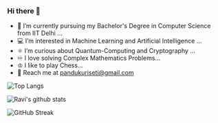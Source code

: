 ### Hi there 👋

<!--
**RaviSriTejaKuriseti/RaviSriTejaKuriseti** is a ✨ _special_ ✨ repository because its `README.md` (this file) appears on your GitHub profile.
-->


- 👨 I’m currently pursuing my Bachelor's Degree in Computer Science from IIT Delhi ...
- 💻 I’m interested in Machine Learning and Artificial Intelligence ...
- ⚛️ I’m curious about Quantum-Computing and Cryptography ...
- ♾️ I love solving Complex Mathematics Problems...
- ♔ I like to play Chess...
- 📧 Reach me at [pandukuriseti@gmail.com](mailto:pandukuriseti@gmail.com)<br>

![Top Langs](https://github-readme-stats.vercel.app/api/top-langs/?username=RaviSriTejaKuriseti&exclude_repo=COL215-Labs,COL226&layout=compact&card_width=440)

![Ravi's github stats](https://github-readme-stats.vercel.app/api?username=RaviSriTejaKuriseti&count_private=true&show_icons=true&theme=radical)

![GitHub Streak](https://github-readme-streak-stats.herokuapp.com/?user=RaviSriTejaKuriseti&theme=highcontrast)










